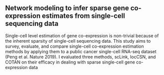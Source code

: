 ## Network modeling to infer sparse gene co-expression estimates from single-cell sequencing data

Single-cell level estimation of gene co-expression is non-trivial because of the inherent sparsity of single-cell sequencing data. This study aims to survey, evaluate, and compare single-cell co-expression estimation methods by applying them to a public cancer single-cell RNA-seq dataset (Peng et al. Nature 2019). I evaluated three methods, scLink, locCSN, and COTAN on their efficacy in dealing with sparse single-cell gene co-expression data
